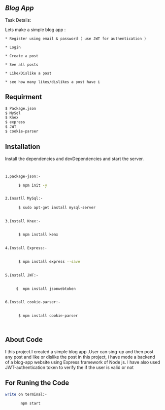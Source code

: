 
## _Blog App_

Task Details:

Lets make a simple blog app :


    * Register using email & password ( use JWT for authentication )

    * Login

    * Create a post

    * See all posts 
    
    * Like/Dislike a post

    * see how many likes/dislikes a post have i



## Requirment

```sh
$ Package.json
$ MySql 
$ Knex
$ express
$ JWT
$ cookie-parser
```

## Installation
Install the dependencies and devDependencies and start the server.

```sh


1.package-json:-

      $ npm init -y


2.Insatll MySql:-
        
      $ sudo apt-get install mysql-server
        

3.Install Knex:-


      $ npm install kenx
        
        
4.Install Express:-

      
      $ npm install express --save
        

5.Install JWT:-

      
     $  npm install jsonwebtoken
      

6.Install cookie-parser:-

    
      $ npm install cookie-parser




```


## About Code 
I this project.I created a simple blog app .User can sing-up and then post any post and like or dislike
the post in this project, i have mode a backend of a blog-app
website using Express framework of Node js. I have also used JWT-authentication token to verify the if the user is valid or not



## For Runing the Code 
```sh
write on terminal:-
      
       npm start

```
















